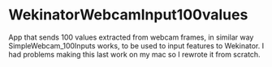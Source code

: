 # WekinatorWebcamInput100values
 
 App that sends 100 values extracted from webcam frames, in similar way SimpleWebcam_100Inputs works, to be used to input features to Wekinator.
 I had problems making this last work on my mac so I rewrote it from scratch.
